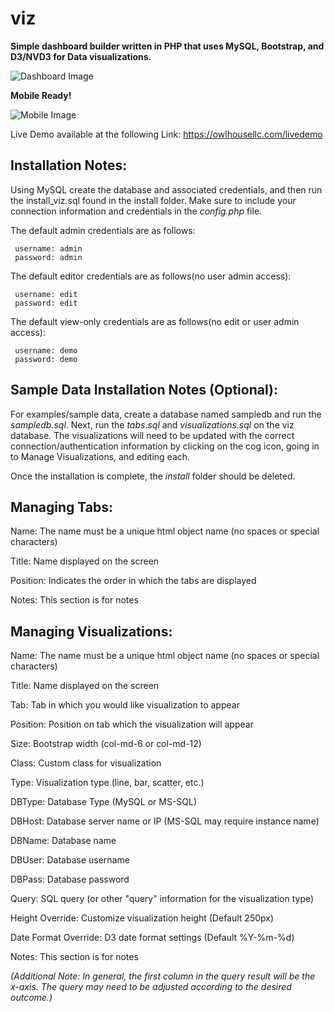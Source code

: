 # viz
**Simple dashboard builder written in PHP that uses MySQL, Bootstrap, and D3/NVD3 for Data visualizations.**

![Dashboard Image](https://owlhousellc.com/oh_sample1.png)

**Mobile Ready!**

![Mobile Image](https://owlhousellc.com/oh_sample3.png)

Live Demo available at the following Link:
     https://owlhousellc.com/livedemo


## Installation Notes:
Using MySQL create the database and associated credentials, and then run the install_viz.sql found in the install folder.  Make sure to include your connection information and credentials in the *config.php* file.

The default admin credentials are as follows:

     username: admin
     password: admin

The default editor credentials are as follows(no user admin access):

     username: edit
     password: edit

The default view-only credentials are as follows(no edit or user admin access):

     username: demo
     password: demo


## Sample Data Installation Notes (Optional):
For examples/sample data, create a database named sampledb and run the *sampledb.sql*.  Next, run the *tabs.sql* and *visualizations.sql* on the viz database.  The visualizations will need to be updated with the correct connection/authentication information by clicking on the cog icon, going in to Manage Visualizations, and editing each.

Once the installation is complete, the *install* folder should be deleted.


## Managing Tabs:
Name: The name must be a unique html object name (no spaces or special characters)

Title: Name displayed on the screen

Position: Indicates the order in which the tabs are displayed

Notes: This section is for notes


## Managing Visualizations:
Name: The name must be a unique html object name (no spaces or special characters)

Title: Name displayed on the screen

Tab: Tab in which you would like visualization to appear

Position: Position on tab which the visualization will appear

Size: Bootstrap width (col-md-6 or col-md-12)

Class: Custom class for visualization

Type: Visualization type (line, bar, scatter, etc.)

DBType: Database Type (MySQL or MS-SQL)

DBHost: Database server name or IP (MS-SQL may require instance name)

DBName: Database name

DBUser: Database username

DBPass: Database password

Query: SQL query (or other "query" information for the visualization type)

Height Override: Customize visualization height (Default 250px)

Date Format Override: D3 date format settings (Default %Y-%m-%d)

Notes: This section is for notes

*(Additional Note:  In general, the first column in the query result will be the x-axis.  The query may need to be adjusted according to the desired outcome.)*
